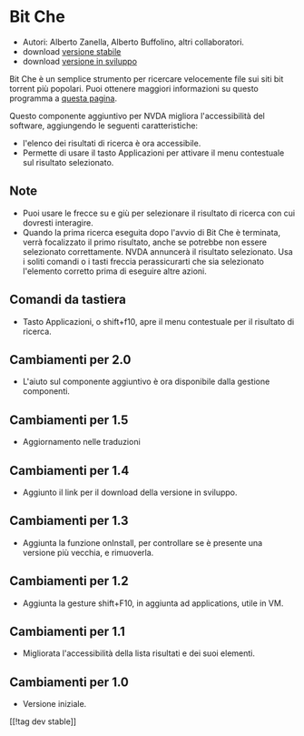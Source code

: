 # Bit Che #
*   Autori: Alberto Zanella, Alberto Buffolino, altri collaboratori.
*   download [versione stabile][1]
*   download [versione in sviluppo][3]

Bit Che è un semplice strumento per ricercare velocemente file sui siti bit
torrent più popolari.  Puoi ottenere maggiori informazioni su questo
programma a [questa pagina][2].

Questo componente aggiuntivo per NVDA migliora l'accessibilità del software,
aggiungendo le seguenti caratteristiche:

*   l'elenco dei risultati di ricerca è ora accessibile.
*   Permette di usare il tasto Applicazioni per attivare il menu contestuale
    sul risultato selezionato.


## Note ##
*   Puoi usare le frecce su e giù per selezionare il risultato di ricerca
    con cui dovresti interagire.
*   Quando la prima ricerca eseguita dopo l'avvio di Bit Che è terminata,
    verrà focalizzato il primo risultato, anche se potrebbe non essere
    selezionato correttamente. NVDA annuncerà il risultato selezionato. Usa
    i soliti comandi o i tasti freccia perassicurarti che sia selezionato
    l'elemento corretto prima di eseguire altre azioni.


## Comandi da tastiera ##
*   Tasto Applicazioni, o shift+f10, apre il menu contestuale per il
    risultato di ricerca.


## Cambiamenti per 2.0 ##
*   L'aiuto sul componente aggiuntivo è ora disponibile dalla gestione
    componenti.

## Cambiamenti per 1.5 ##
*   Aggiornamento nelle traduzioni

## Cambiamenti per 1.4 ##
*   Aggiunto il link per il download della versione in sviluppo.

## Cambiamenti per 1.3 ##
*   Aggiunta la funzione onInstall, per controllare se è presente una
    versione più vecchia, e rimuoverla.

## Cambiamenti per 1.2 ##
*   Aggiunta la gesture shift+F10, in aggiunta ad applications, utile in VM.

## Cambiamenti per 1.1 ##
*   Migliorata l'accessibilità della lista risultati e dei suoi elementi.

## Cambiamenti per 1.0 ##
*   Versione iniziale.

[[!tag dev stable]]

[1]: http://addons.nvda-project.org/files/get.php?file=bc

[2]: http://www.convivea.com

[3]: http://addons.nvda-project.org/files/get.php?file=bc-dev

